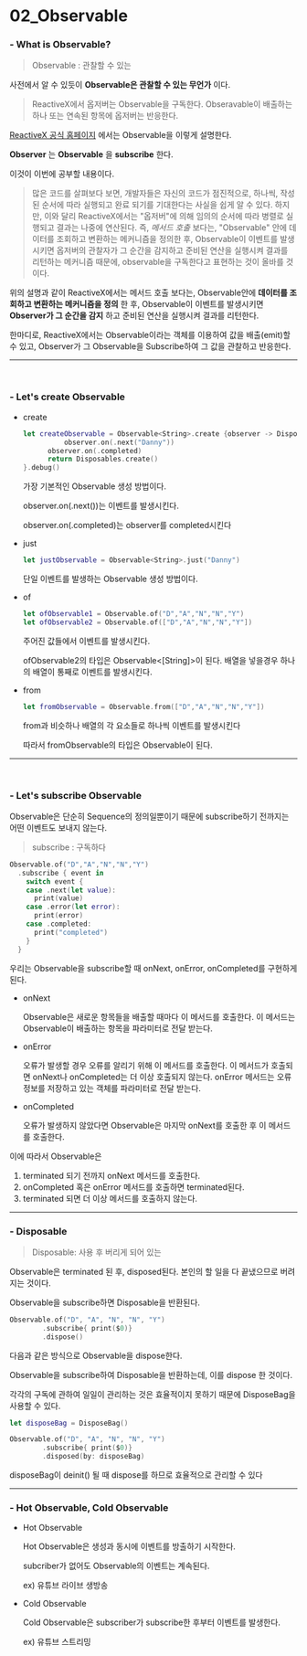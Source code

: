 # 02_Observable

 

### - What is Observable?

> Observable : 관찰할 수 있는

사전에서 알 수 있듯이 **Observable은 관찰할 수 있는 무언가** 이다.

  

> ReactiveX에서 옵저버는 Observable을 구독한다. Obseravable이 배출하는 하나 또는 연속된 항목에 옵저버는 반응한다. 

[ReactiveX 공식 홈페이지](http://reactivex.io/documentation/ko/observable.html) 에서는 Observable을 이렇게 설명한다.

**Observer** 는 **Observable** 을 **subscribe** 한다.

이것이 이번에 공부할 내용이다.

  

> 많은 코드를 살펴보다 보면, 개발자들은 자신의 코드가 점진적으로, 하나씩, 작성된 순서에 따라 실행되고 완료 되기를 기대한다는 사실을 쉽게 알 수 있다. 하지만, 이와 달리 ReactiveX에서는 "옵저버"에 의해 임의의 순서에 따라 병렬로 실행되고 결과는 나중에 연산된다. 즉, *메서드 호출* 보다는, "Observable" 안에 데이터를 조회하고 변환하는 메커니즘을 정의한 후, Observable이 이벤트를 발생시키면 옵저버의 관찰자가 그 순간을 감지하고 준비된 연산을 실행시켜 결과를 리턴하는 메커니즘 때문에, observable을 구독한다고 표현하는 것이 올바를 것이다.

위의 설명과 같이 ReactiveX에서는 메서드 호출 보다는, Observable안에 **데이터를 조회하고 변환하는 메커니즘을 정의** 한 후, Observable이 이벤트를 발생시키면 **Observer가 그 순간을 감지** 하고 준비된 연산을 실행시켜 결과를 리턴한다.

한마디로, ReactiveX에서는 Observable이라는 객체를 이용하여 값을 배출(emit)할 수 있고, Observer가 그 Observable을 Subscribe하여 그 값을 관찰하고 반응한다.

  

------

​     

### - Let's create Observable

- create

  ~~~swift
  let createObservable = Observable<String>.create {observer -> Disposable in
  			observer.on(.next("Danny"))
        observer.on(.completed)
        return Disposables.create()
  }.debug()
  ~~~

  가장 기본적인 Observable 생성 방법이다. 

  observer.on(.next())는 이벤트를 발생시킨다.

  observer.on(.completed)는 observer를 completed시킨다

- just

  ~~~swift
  let justObservable = Observable<String>.just("Danny")
  ~~~

  단일 이벤트를 발생하는 Observable 생성 방법이다.

- of

  ~~~swift
  let ofObservable1 = Observable.of("D","A","N","N","Y")
  let ofObservable2 = Observable.of(["D","A","N","N","Y"])
  ~~~

  주어진 값들에서 이벤트를 발생시킨다.

  ofObservable2의 타입은 Observable<[String]>이 된다. 배열을 넣을경우 하나의 배열이 통째로 이벤트를 발생시킨다.

- from

  ~~~swift
  let fromObservable = Observable.from(["D","A","N","N","Y"])
  ~~~

  from과 비슷하나 배열의 각 요소들로 하나씩 이벤트를 발생시킨다

  따라서 fromObservable의 타입은 Observable<String>이 된다. 

   

------

​      

### - Let's subscribe Observable

Observable은 단순히 Sequence의 정의일뿐이기 때문에 subscribe하기 전까지는 어떤 이벤트도 보내지 않는다.

> subscribe : 구독하다

~~~swift
Observable.of("D","A","N","N","Y")
  .subscribe { event in
    switch event {
    case .next(let value):
      print(value)
    case .error(let error):
      print(error)
    case .completed:
      print("completed")
    }
  }
~~~

우리는 Observable을 subscribe할 때 onNext, onError, onCompleted를 구현하게된다.

- onNext

  Observable은 새로운 항목들을 배출할 때마다 이 메서드를 호출한다. 이 메서드는 Observable이 배출하는 항목을 파라미터로 전달 받는다.

- onError

  오류가 발생할 경우 오류를 알리기 위해 이 메서드를 호출한다. 이 메서드가 호출되면 onNext나 onCompleted는 더 이상 호출되지 않는다. onError 메서드는 오류 정보를 저장하고 있는 객체를 파라미터로 전달 받는다.

- onCompleted

  오류가 발생하지 않았다면 Observable은 마지막 onNext를 호출한 후 이 메서드를 호출한다.

  

이에 따라서 Observable은

1. terminated 되기 전까지 onNext 메서드를 호출한다.
2. onCompleted 혹은 onError 메서드를 호출하면 terminated된다.
3. terminated 되면 더 이상 메서드를 호출하지 않는다.

  

------

  

### - Disposable

> Disposable: 사용 후 버리게 되어 있는

Observable은 terminated 된 후, disposed된다. 본인의 할 일을 다 끝냈으므로 버려지는 것이다.

Observable을 subscribe하면 Disposable을 반환된다.

~~~swift
Observable.of("D", "A", "N", "N", "Y")
		.subscribe{ print($0)}
		.dispose()
~~~

다음과 같은 방식으로 Observable을 dispose한다.

Observable을 subscribe하여 Disposable을 반환하는데, 이를 dispose 한 것이다.

  

각각의 구독에 관하여 일일이 관리하는 것은 효율적이지 못하기 때문에 DisposeBag을 사용할 수 있다.

~~~swift
let disposeBag = DisposeBag()

Observable.of("D", "A", "N", "N", "Y")
		.subscribe{ print($0)}
		.disposed(by: disposeBag)
~~~

disposeBag이 deinit() 될 때 dispose를 하므로 효율적으로 관리할 수 있다

  

------

  

### - Hot Observable, Cold Observable

- Hot Observable

  Hot Observable은 생성과 동시에 이벤트를 방출하기 시작한다.

  subcriber가 없어도 Observable의 이벤트는 계속된다.

  ex) 유튜브 라이브 생방송

    

- Cold Observable

  Cold Observable은 subscriber가 subscribe한 후부터 이벤트를 발생한다.

  ex) 유튜브 스트리밍